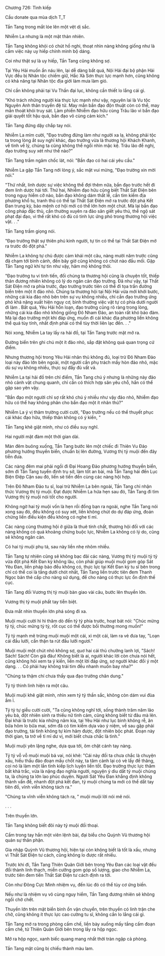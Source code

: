 




Chương 726: Tình kiếp


Cầu donate qua mùa dịch T_T

Tần Tang trong mắt lóe lên một vệt dị sắc.

Nhiễm La nhưng là một mặt thản nhiên.

Tần Tang không khỏi có chút hồ nghi, thoạt nhìn nàng không giống như là cầm việc này uy hiếp chính mình bộ dáng.

Coi như thật sự là uy hiếp, Tần Tang cũng không sợ.

Tại Yêu Hải muốn ẩn náu lên, lại dễ dàng bất quá, Nội Hải đại bộ phận Hải Vực đều bị Nhân tộc chiếm giữ, Hắc Xà Sơn thực lực mạnh hơn, cũng không có khả năng tại Nhân tộc địa giới làm mưa làm gió.

Chỉ cần không phải tại Vu Thần đại lục, không cần thiết lo lắng cái gì.

"Khó trách những người kia thực lực mạnh như vậy, nguyên lai là Vu tộc Nguyên Anh thân truyền đệ tử. May mắn bần đạo độn thuật còn có thể, may mắn thoát khỏi truy sát. Làm phiền Nhiễm đạo hữu cùng Trâu lão vì bần đạo giải quyết tốt hậu quả, bần đạo vô cùng cảm kích."

Tần Tang đứng dậy chắp tay nói.

Nhiễm La mỉm cười, "Đạo trưởng đừng làm như người xa lạ, không phải tộc ta trong lòng ắt suy nghĩ khác, đạo trưởng vừa là thương hội Khách Khanh, về tình về lý, chúng ta cũng không thể ngồi nhìn mặc kệ. Trâu lão đề nghị, đạo trưởng suy xét như thế nào?"

Tần Tang trầm ngâm chốc lát, nói: "Bần đạo có hai cái yêu cầu."

Nhiễm La gặp Tần Tang nới lỏng ý, sắc mặt vui mừng, "Đạo trường xin mời nói."

"Thứ nhất, linh dược sự việc không thể đợi thêm nữa, bần đạo trước hết đi đem linh dược hái tới. Thứ hai, Nhiễm đạo hữu cũng biết Thất Sát Điện bên trong nguy hiểm cỡ nào, bần đạo không dám thất lễ, cần tìm kiếm địa phương khổ tu, tranh thủ có thể tại Thất Sát Điện mở ra trước đột phá Kết Đan trung kỳ, bảo mệnh cơ hội mới có thể lớn hơn một chút. Mà lại bần đạo công pháp đặc thù, cần thường xuyên ra đảo săn giết yêu thú, thể ngộ sát phạt đại đạo, vì thế rất khó có đủ có tinh lực ứng phó trong thương hội việc vặt. . ."

Tần Tang trầm giọng nói.

"Đạo trưởng thật sự thiên phú kinh người, tự tin có thể tại Thất Sát Điện mở ra trước đó đột phá."

Nhiễm La không tự chủ được cảm khái một câu, nàng mười năm trước cũng đã chạm tới bình cảnh, đến bây giờ cũng không có chút nào đầu mối. Gặp Tần Tang ngữ khí tự tin như vậy, hâm mộ không thôi.

"Đạo trưởng tu vi tinh tiến, đối chúng ta thương hội cũng là chuyện tốt, thiếp thân đương nhiên không có lý do ngăn cản đạo trưởng. Đã như vậy, tại Thất Sát Điện mở ra phía trước, đạo trưởng trước tiên có thể đi tọa trấn đường biển trên một ít đảo nhỏ. Chúng ta thương hội tại Nội Hải vừa mới khởi bước, những cái kia đảo nhỏ bên trên sự vụ không nhiều, chỉ cần đạo trưởng ứng phó khả năng xuất hiện nguy cơ, bình thường việc vặt tự có phía dưới người đi làm . Bất quá, Yêu Hải hỗn loạn, đạo trưởng cũng rõ ràng trong lòng, những cái kia đảo nhỏ không giống Đô Nham Đảo, an toàn rất khó bảo đảm. Mà lại đạo trưởng một khi đáp ứng, muốn đi cái khác địa phương liền không thể quá tùy tính, nhất định phải có thể tùy thời liên lạc đến. . ."

Nói xong, Nhiễm La tay lấy ra hải đồ, tại Tần Tang trước mặt mở ra.

Đường biển trên ghi chú một ít đảo nhỏ, sắp đặt không quá quan trọng cứ điểm.

Nhưng thương hội trong Yêu Hải nhân thủ không đủ, loại trừ Đô Nham Đảo loại này đảo lớn bên ngoài, một người cần phụ trách mấy hòn đảo nhỏ, mặc dù sự vụ không nhiều, thực sự đầy đủ vất vả.

Nhiễm La tại hải đồ trên chỉ điểm, Tần Tang chú ý nhưng là những này đảo nhỏ cảnh vật chung quanh, chỉ cần có thích hợp săn yêu chỗ, hắn có thể gặp sao yên vậy.

"Bần đạo một người chỉ sợ rất khó chú ý nhiều như vậy đảo nhỏ, Nhiễm đạo hữu có thể hay không phân cho bần đạo một ít nhân thủ?"

Nhiễm La ý vị thâm trường cười cười, "Đạo trưởng nếu có thể thuyết phục cái khác đạo hữu, thiếp thân không có ý kiến, "

Tần Tang khẽ giật mình, như có điều suy nghĩ.

Hai người mật đàm một thời gian dài.

Màn đêm buông xuống, Tần Tang bước lên một chiếc đi Thiên Vu Đảo phương hướng thuyền biển, chuẩn bị lên đường, Vương thị tỷ muội đến đây tiễn đưa.

Các nàng đêm mai phải ngồi đi Đại Hoang Đảo phương hướng thuyền biển, sớm đi Tần Tang tuyển định trụ sở, làm tốt an bài, mà Tần Tang hái đến Lục Biện Điệp Cận sau đó, liền sẽ tiến đến cùng các nàng hội hợp.

Trên Đô Nham Đảo tu sĩ, loại trừ Nhiễm La bên ngoài, Tần Tang chỉ nhận thức Vương thị tỷ muội. Đạt được Nhiễm La hứa hẹn sau đó, Tần Tang đi tìm Vương thị tỷ muội nói tốt cho người.

Không ngờ hai tỷ muội vốn là hẹn rồi đồng bạn ra ngoài, nghe Tần Tang nói xong sau đó, đều không có suy xét, liền không chút do dự đáp ứng, đoán chừng liền điều kiện đều không có nghe tỉ mỉ.

Các nàng cùng thương hội ở giữa là thuê tính chất, thương hội đối với các nàng không có quá khoảng chừng buộc lực, Nhiễm La không có lý do, cũng sẽ không ngăn cản.

Có hai tỷ muội phụ tá, sau này liền nhẹ nhõm nhiều.

Tần Tang tự nhiên cũng sẽ không bạc đãi các nàng, Vương thị tỷ muội tỷ tỷ vừa đột phá Kết Đan kỳ không lâu, còn phải giúp muội muội gom góp Sát Yêu Đan, liền pháp bảo đều không có, thực lực tại Kết Đan kỳ tu sĩ bên trong chỉ có thể coi là tầng dưới chót nhất, Tần Tang liền trước tiên đem Thanh Ngọc bản thẻ cấp cho nàng sử dụng, để cho nàng có thực lực ổn định thế cục.

Tần Tang đối Vương thị tỷ muội bàn giao vài câu, bước lên thuyền lớn.

Vương thị tỷ muội phất tay tiễn biệt.

Đưa mắt nhìn thuyền lớn phá sóng đi xa.

Muội muội cười hì hì thăm dò đến tỷ tỷ phía trước, hoạt bát nói: "Chúc mừng tỷ tỷ, chúc mừng tỷ tỷ, rốt cục có thể được bồi thường mong muốn!"

Tỷ tỷ mạnh mẽ trừng muội muội một cái, xì một cái, làm ra vẻ đưa tay, "Loạn cái đầu lưỡi, cẩn thận ta rút đầu lưỡi ngươi."

Muội muội một chút nhỏ không sợ, quơ hai cái thủ chưởng lanh lợi, "Sách! Sách! Sách! Còn giả đâu! Không biết là ai, người khác lời còn chưa nói hết, cũng không hỏi xem ta ý kiến, liền một lời đáp ứng, sợ người khác đổi ý một dạng. . . Có phải hay không trái tim đều nhanh muốn bay nha?"

"Chúng ta thậm chí chưa thấy qua đạo trưởng chân dung."

Tỷ tỷ thình lình hiện ra một câu.

Muội muội khẽ giật mình, nhìn xem tỷ tỷ thần sắc, không còn dám vui đùa ầm ĩ.

Tỷ tỷ tự giễu cười cười, "Ta cũng không nghĩ tới, sống thành trăm năm lão yêu bà, đột nhiên sinh ra thiếu nữ tình cảm, cũng không biết từ đâu mà lên. Đại khái là trước kia những năm kia, tại Yêu Hải như lục bình không rễ, ăn bữa hôm lo bữa mai, sớm đã có tìm kiếm dựa vào ý niệm, về sau gặp phải đạo trưởng, tài tình không tự kìm hãm được, đột nhiên bộc phát. Đoạn này thời gian, ta trở về tỉ mỉ dư vị, mới biết chưa chắc là tình."

Muội muội yên lặng nghe, dựa qua tới, ôm chặt cánh tay nàng.

Tỷ tỷ vỗ vỗ muội muội bả vai, nói khẽ: "Cái này đối ta chưa chắc là chuyện xấu, hiểu thấu đáo đoạn mấu chốt này, ta tâm cảnh lại có vẻ lấy đề thăng, coi nó là làm một lần tình kiếp lịch luyện liền tốt. Đạo trưởng thực lực thâm bất khả trắc, vừa là nặng đạo nghĩa người, nguyện ý dìu dắt tỷ muội chúng ta, là chúng ta lớn lao phúc duyên. Ngươi Sát Yêu Đan khẳng định không thành vấn đề, nhanh đột phá kết đan, tỷ muội chúng ta mới có thể dắt tay tiên đồ, vĩnh viễn không tách ra."

"Chúng ta vĩnh viễn không tách ra, " muội muội lời nói mê nói.

. . .

Trên thuyền lớn.

Tần Tang không biết đôi này tỷ muội đối thoại.

Cầm trong tay hắn một viên lệnh bài, đại biểu cho Quỳnh Vũ thương hội quản sự thân phận.

Gia nhập Quỳnh Vũ thương hội, hiện tại còn không biết là tốt là xấu, nhưng vì Thất Sát Điện tư cách, cũng không lo được rất nhiều.

Trước khi đi, Tần Tang Thiên Quân Giới bên trong Yêu Đan các loại vật đều đổi thành linh thạch, miễn cưỡng gom góp số lượng, giao cho Nhiễm La, trước tiên đem tiến Thất Sát Điện tư cách định ra tới.

Còn như Đông Cực Minh nhiệm vụ, đến lúc đó có thể tùy cơ ứng biến.

Nếu như là nhiệm vụ vô cùng nguy hiểm, Tần Tang đương nhiên sẽ không ngồi chờ chết.

Thuyền lớn trên mặt biển bình ổn vận chuyển, trên thuyền có linh trận che chở, cũng không ít thực lực cao cường tu sĩ, không cần lo lắng cái gì.

Tần Tang mở ra trong phòng cấm chế, liền bày xuống mấy tầng cấm đoạn cấm chế, từ Thiên Quân Giới bên trong lấy ra hộp ngọc.

Mở ra hộp ngọc, xanh biếc quang mang nhất thời tràn ngập cả phòng.

Tần Tang mặt cũng bị chiếu thành màu lam.




